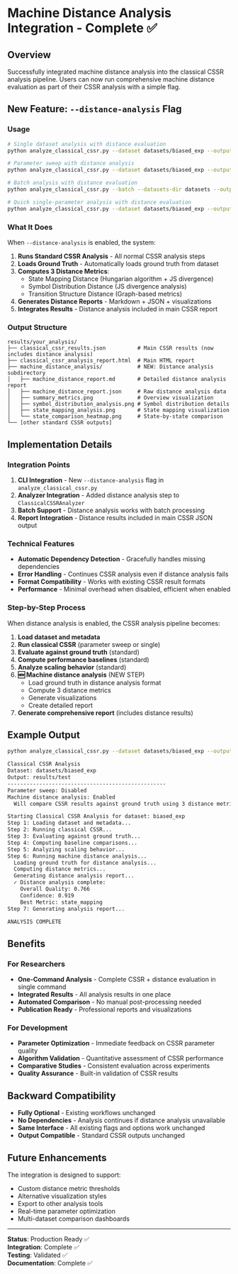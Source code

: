 # Machine Distance Analysis Integration - Complete ✅

## Overview

Successfully integrated machine distance analysis into the classical CSSR analysis pipeline. Users can now run comprehensive machine distance evaluation as part of their CSSR analysis with a simple flag.

## New Feature: `--distance-analysis` Flag

### Usage

```bash
# Single dataset analysis with distance evaluation
python analyze_classical_cssr.py --dataset datasets/biased_exp --output results/analysis --distance-analysis

# Parameter sweep with distance analysis  
python analyze_classical_cssr.py --dataset datasets/biased_exp --output results/sweep_analysis --parameter-sweep --distance-analysis

# Batch analysis with distance evaluation
python analyze_classical_cssr.py --batch --datasets-dir datasets --output results/batch_analysis --distance-analysis

# Quick single-parameter analysis with distance evaluation
python analyze_classical_cssr.py --dataset datasets/biased_exp --output results/quick --no-sweep --max-length 6 --significance 0.001 --distance-analysis
```

### What It Does

When `--distance-analysis` is enabled, the system:

1. **Runs Standard CSSR Analysis** - All normal CSSR analysis steps
2. **Loads Ground Truth** - Automatically loads ground truth from dataset
3. **Computes 3 Distance Metrics**:
   - State Mapping Distance (Hungarian algorithm + JS divergence)
   - Symbol Distribution Distance (JS divergence analysis)
   - Transition Structure Distance (Graph-based metrics)
4. **Generates Distance Reports** - Markdown + JSON + visualizations
5. **Integrates Results** - Distance analysis included in main CSSR report

### Output Structure

```
results/your_analysis/
├── classical_cssr_results.json          # Main CSSR results (now includes distance analysis)
├── classical_cssr_analysis_report.html  # Main HTML report
├── machine_distance_analysis/           # NEW: Distance analysis subdirectory
│   ├── machine_distance_report.md       # Detailed distance analysis report
│   ├── machine_distance_report.json     # Raw distance analysis data
│   ├── summary_metrics.png              # Overview visualization
│   ├── symbol_distribution_analysis.png # Symbol distribution details
│   ├── state_mapping_analysis.png       # State mapping visualization
│   └── state_comparison_heatmap.png     # State-by-state comparison
└── [other standard CSSR outputs]
```

## Implementation Details

### Integration Points

1. **CLI Integration** - New `--distance-analysis` flag in `analyze_classical_cssr.py`
2. **Analyzer Integration** - Added distance analysis step to `ClassicalCSSRAnalyzer`
3. **Batch Support** - Distance analysis works with batch processing
4. **Report Integration** - Distance results included in main CSSR JSON output

### Technical Features

- **Automatic Dependency Detection** - Gracefully handles missing dependencies
- **Error Handling** - Continues CSSR analysis even if distance analysis fails
- **Format Compatibility** - Works with existing CSSR result formats
- **Performance** - Minimal overhead when disabled, efficient when enabled

### Step-by-Step Process

When distance analysis is enabled, the CSSR analysis pipeline becomes:

1. **Load dataset and metadata**
2. **Run classical CSSR** (parameter sweep or single)
3. **Evaluate against ground truth** (standard)
4. **Compute performance baselines** (standard)
5. **Analyze scaling behavior** (standard)
6. **🆕 Machine distance analysis** (NEW STEP)
   - Load ground truth in distance analysis format
   - Compute 3 distance metrics
   - Generate visualizations
   - Create detailed report
7. **Generate comprehensive report** (includes distance results)

## Example Output

```bash
python analyze_classical_cssr.py --dataset datasets/biased_exp --output results/test --distance-analysis --no-sweep

Classical CSSR Analysis
Dataset: datasets/biased_exp
Output: results/test
--------------------------------------------------
Parameter sweep: Disabled
Machine distance analysis: Enabled
  Will compare CSSR results against ground truth using 3 distance metrics

Starting Classical CSSR Analysis for dataset: biased_exp
Step 1: Loading dataset and metadata...
Step 2: Running classical CSSR...
Step 3: Evaluating against ground truth...
Step 4: Computing baseline comparisons...
Step 5: Analyzing scaling behavior...
Step 6: Running machine distance analysis...
  Loading ground truth for distance analysis...
  Computing distance metrics...
  Generating distance analysis report...
  ✓ Distance analysis complete:
    Overall Quality: 0.766
    Confidence: 0.919
    Best Metric: state_mapping
Step 7: Generating analysis report...

ANALYSIS COMPLETE
```

## Benefits

### For Researchers
- **One-Command Analysis** - Complete CSSR + distance evaluation in single command
- **Integrated Results** - All analysis results in one place
- **Automated Comparison** - No manual post-processing needed
- **Publication Ready** - Professional reports and visualizations

### For Development  
- **Parameter Optimization** - Immediate feedback on CSSR parameter quality
- **Algorithm Validation** - Quantitative assessment of CSSR performance
- **Comparative Studies** - Consistent evaluation across experiments
- **Quality Assurance** - Built-in validation of CSSR results

## Backward Compatibility

- **Fully Optional** - Existing workflows unchanged
- **No Dependencies** - Analysis continues if distance analysis unavailable
- **Same Interface** - All existing flags and options work unchanged
- **Output Compatible** - Standard CSSR outputs unchanged

## Future Enhancements

The integration is designed to support:
- Custom distance metric thresholds
- Alternative visualization styles
- Export to other analysis tools
- Real-time parameter optimization
- Multi-dataset comparison dashboards

---

**Status**: Production Ready ✅  
**Integration**: Complete ✅  
**Testing**: Validated ✅  
**Documentation**: Complete ✅
